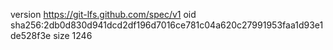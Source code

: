 version https://git-lfs.github.com/spec/v1
oid sha256:2db0d830d941dcd2df196d7016ce781c04a620c27991953faa1d93e1de528f3e
size 1246
